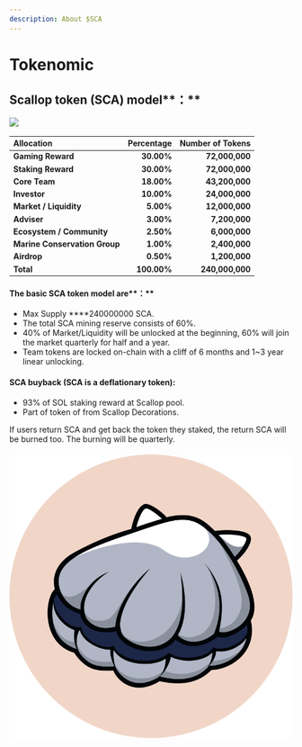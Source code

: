 ```yaml
---
description: About $SCA
---
```


# Tokenomic

## **Scallop** token **\(SCA\)** model**：**

![](https://lh6.googleusercontent.com/H2BEDZK0-kos6C4q84KveB4UJdJMSeWw6tHtaTpdZEJHRFetOPqv_0ttGlCXXcLOcahjmb0F860NjRdn9Cw9hGiKo8A12fpuS9RCMdd2_3oOZNQYbC9kX8-wQi_MuGGs0Sm0mGT-=s0)

| **Allocation** | **Percentage** | **Number of Tokens**  |
| :--- | ---: | ---: |
| **Gaming Reward** | **30.00%** | **72,000,000** |
| **Staking Reward** | **30.00%** | **72,000,000** |
| **Core Team** | **18.00%** | **43,200,000** |
| **Investor** | **10.00%** | **24,000,000** |
| **Market / Liquidity** | **5.00%** | **12,000,000** |
| **Adviser** | **3.00%** | **7,200,000** |
| **Ecosystem / Community** | **2.50%** | **6,000,000** |
| **Marine Conservation Group** | **1.00%** | **2,400,000** |
| **Airdrop** | **0.50%** | **1,200,000** |
| **Total** | **100.00%** | **240,000,000** |

#### 

#### The basic SCA token model are**：**

* Max Supply ****240000000 SCA.
* The total SCA mining reserve consists of 60%.
* 40% of Market/Liquidity will be unlocked at the beginning, 60% will join the market quarterly for half and a year.
* Team tokens are locked on-chain with a cliff of 6 months and 1~3 year linear unlocking.

#### SCA buyback \(SCA is a deflationary token\):

* 93% of SOL staking reward at Scallop pool.
* Part of token of from Scallop Decorations.

If users return SCA and get back the token they staked, the return SCA will be burned too. The burning will be quarterly.



#### 

![](../.gitbook/assets/scallop.svg)



#### 

